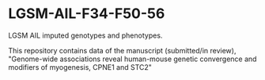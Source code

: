 # LGSM-AIL-F34-F50-56
LGSM AIL imputed genotypes and phenotypes.

This repository contains data of the manuscript (submitted/in review), "Genome-wide associations reveal human-mouse genetic convergence and modifiers of myogenesis, CPNE1 and STC2"
